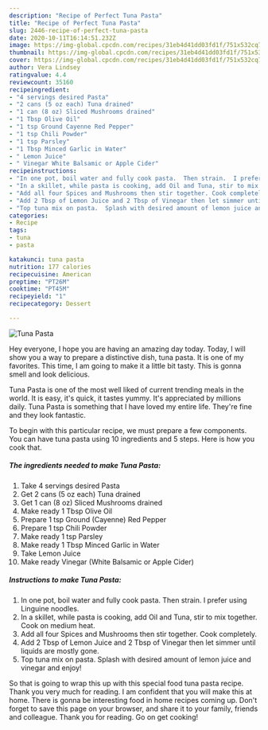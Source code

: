```yaml
---
description: "Recipe of Perfect Tuna Pasta"
title: "Recipe of Perfect Tuna Pasta"
slug: 2446-recipe-of-perfect-tuna-pasta
date: 2020-10-11T16:14:51.232Z
image: https://img-global.cpcdn.com/recipes/31eb4d41dd03fd1f/751x532cq70/tuna-pasta-recipe-main-photo.jpg
thumbnail: https://img-global.cpcdn.com/recipes/31eb4d41dd03fd1f/751x532cq70/tuna-pasta-recipe-main-photo.jpg
cover: https://img-global.cpcdn.com/recipes/31eb4d41dd03fd1f/751x532cq70/tuna-pasta-recipe-main-photo.jpg
author: Vera Lindsey
ratingvalue: 4.4
reviewcount: 35160
recipeingredient:
- "4 servings desired Pasta"
- "2 cans (5 oz each) Tuna drained"
- "1 can (8 oz) Sliced Mushrooms drained"
- "1 Tbsp Olive Oil"
- "1 tsp Ground Cayenne Red Pepper"
- "1 tsp Chili Powder"
- "1 tsp Parsley"
- "1 Tbsp Minced Garlic in Water"
- " Lemon Juice"
- " Vinegar White Balsamic or Apple Cider"
recipeinstructions:
- "In one pot, boil water and fully cook pasta.  Then strain.  I prefer using Linguine noodles."
- "In a skillet, while pasta is cooking, add Oil and Tuna, stir to mix together.  Cook on medium heat."
- "Add all four Spices and Mushrooms then stir together. Cook completely."
- "Add 2 Tbsp of Lemon Juice and 2 Tbsp of Vinegar then let simmer until liquids are mostly gone."
- "Top tuna mix on pasta.  Splash with desired amount of lemon juice and vinegar and enjoy!"
categories:
- Recipe
tags:
- tuna
- pasta

katakunci: tuna pasta 
nutrition: 177 calories
recipecuisine: American
preptime: "PT26M"
cooktime: "PT45M"
recipeyield: "1"
recipecategory: Dessert

---
```



![Tuna Pasta](https://img-global.cpcdn.com/recipes/31eb4d41dd03fd1f/751x532cq70/tuna-pasta-recipe-main-photo.jpg)

Hey everyone, I hope you are having an amazing day today. Today, I will show you a way to prepare a distinctive dish, tuna pasta. It is one of my favorites. This time, I am going to make it a little bit tasty. This is gonna smell and look delicious.



Tuna Pasta is one of the most well liked of current trending meals in the world. It is easy, it's quick, it tastes yummy. It's appreciated by millions daily. Tuna Pasta is something that I have loved my entire life. They're fine and they look fantastic.


To begin with this particular recipe, we must prepare a few components. You can have tuna pasta using 10 ingredients and 5 steps. Here is how you cook that.

<!--inarticleads1-->

##### The ingredients needed to make Tuna Pasta:

1. Take 4 servings desired Pasta
1. Get 2 cans (5 oz each) Tuna drained
1. Get 1 can (8 oz) Sliced Mushrooms drained
1. Make ready 1 Tbsp Olive Oil
1. Prepare 1 tsp Ground (Cayenne) Red Pepper
1. Prepare 1 tsp Chili Powder
1. Make ready 1 tsp Parsley
1. Make ready 1 Tbsp Minced Garlic in Water
1. Take  Lemon Juice
1. Make ready  Vinegar (White Balsamic or Apple Cider)




<!--inarticleads2-->

##### Instructions to make Tuna Pasta:

1. In one pot, boil water and fully cook pasta.  Then strain.  I prefer using Linguine noodles.
1. In a skillet, while pasta is cooking, add Oil and Tuna, stir to mix together.  Cook on medium heat.
1. Add all four Spices and Mushrooms then stir together. Cook completely.
1. Add 2 Tbsp of Lemon Juice and 2 Tbsp of Vinegar then let simmer until liquids are mostly gone.
1. Top tuna mix on pasta.  Splash with desired amount of lemon juice and vinegar and enjoy!




So that is going to wrap this up with this special food tuna pasta recipe. Thank you very much for reading. I am confident that you will make this at home. There is gonna be interesting food in home recipes coming up. Don't forget to save this page on your browser, and share it to your family, friends and colleague. Thank you for reading. Go on get cooking!
